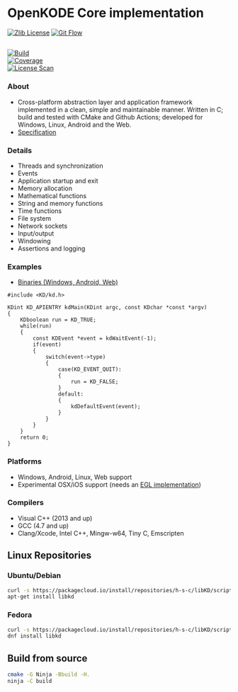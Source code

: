 # OpenKODE Core implementation
[![Zlib License](https://img.shields.io/:license-zlib-blue.svg)](https://opensource.org/licenses/Zlib)
[![Git Flow](https://img.shields.io/:standard-gitflow-green.svg)](http://nvie.com/git-model)

##
[![Build](https://img.shields.io/github/workflow/status/h-s-c/libKD/build%20and%20run%20tests)](https://github.com/h-s-c/libKD/actions)  
[![Coverage](https://img.shields.io/codecov/c/github/h-s-c/libKD/develop.svg?label=coverage)](https://codecov.io/gh/h-s-c/libKD)  
[![License Scan](https://app.fossa.com/api/projects/git%2Bgithub.com%2Fh-s-c%2FlibKD.svg?type=shield)](https://app.fossa.com/projects/git%2Bgithub.com%2Fh-s-c%2FlibKD?ref=badge_shield)

### About
-   Cross-platform abstraction layer and application framework implemented in a clean, simple and maintainable manner. Written in C; build and tested with CMake and Github Actions; developed for Windows, Linux, Android and the Web.
-   [Specification](https://www.khronos.org/registry/kode/)

### Details
-   Threads and synchronization
-   Events
-   Application startup and exit
-   Memory allocation
-   Mathematical functions
-   String and memory functions
-   Time functions
-   File system
-   Network sockets
-   Input/output
-   Windowing
-   Assertions and logging

### Examples
-   [Binaries (Windows, Android, Web)](https://h-s-c.github.io/libkd/)

```
#include <KD/kd.h>

KDint KD_APIENTRY kdMain(KDint argc, const KDchar *const *argv)
{
    KDboolean run = KD_TRUE;
    while(run)
    {
        const KDEvent *event = kdWaitEvent(-1);
        if(event)
        {
            switch(event->type)
            {
                case(KD_EVENT_QUIT):
                {
                    run = KD_FALSE;
                }
                default:
                {
                    kdDefaultEvent(event);
                }
            }
        }
    }
    return 0;
}
```

### Platforms
-   Windows, Android, Linux, Web support
-   Experimental OSX/iOS support (needs an [EGL implementation](https://github.com/davidandreoletti/libegl/))

### Compilers
-   Visual C++ (2013 and up)
-   GCC (4.7 and up)
-   Clang/Xcode, Intel C++, Mingw-w64, Tiny C, Emscripten

## Linux Repositories
### Ubuntu/Debian
```bash
curl -s https://packagecloud.io/install/repositories/h-s-c/libKD/script.deb.sh | sudo bash
apt-get install libkd
```

### Fedora
```bash
curl -s https://packagecloud.io/install/repositories/h-s-c/libKD/script.rpm.sh | sudo bash
dnf install libkd
```

## Build from source
```bash
cmake -G Ninja -Bbuild -H.
ninja -C build
```